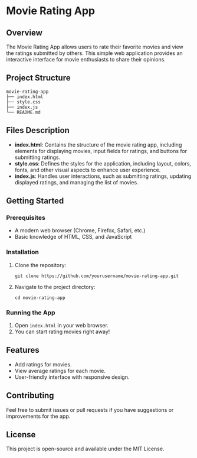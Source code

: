 # Movie Rating App

## Overview
The Movie Rating App allows users to rate their favorite movies and view the ratings submitted by others. This simple web application provides an interactive interface for movie enthusiasts to share their opinions.

## Project Structure
```
movie-rating-app
├── index.html
├── style.css
├── index.js
└── README.md
```

## Files Description
- **index.html**: Contains the structure of the movie rating app, including elements for displaying movies, input fields for ratings, and buttons for submitting ratings.
- **style.css**: Defines the styles for the application, including layout, colors, fonts, and other visual aspects to enhance user experience.
- **index.js**: Handles user interactions, such as submitting ratings, updating displayed ratings, and managing the list of movies.

## Getting Started

### Prerequisites
- A modern web browser (Chrome, Firefox, Safari, etc.)
- Basic knowledge of HTML, CSS, and JavaScript

### Installation
1. Clone the repository:
   ```
   git clone https://github.com/yourusername/movie-rating-app.git
   ```
2. Navigate to the project directory:
   ```
   cd movie-rating-app
   ```

### Running the App
1. Open `index.html` in your web browser.
2. You can start rating movies right away!

## Features
- Add ratings for movies.
- View average ratings for each movie.
- User-friendly interface with responsive design.

## Contributing
Feel free to submit issues or pull requests if you have suggestions or improvements for the app.

## License
This project is open-source and available under the MIT License.